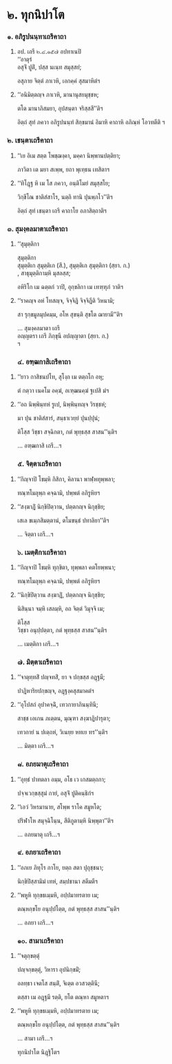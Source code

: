 <h1>๒. ทุกนิปาโต</h1>
<h3>๑. อภิรูปนนฺทาเถรีคาถา</h3>
<ol>
<li>
  
อป. เถรี ๒.๔.๑๕๗ อปทาเนปิ  
‘‘อาตุรํ  
อสุจิํ ปูติํ, ปสฺส นเนฺท สมุสฺสยํ;  
  
อสุภาย จิตฺตํ ภาเวหิ, เอกคฺคํ สุสมาหิตํฯ  
</li>
  
<li>
‘‘อนิมิตฺตญฺจ ภาเวหิ, มานานุสยมุชฺชห;  
  
ตโต มานาภิสมยา, อุปสนฺตา จริสฺสสี’’ติฯ  
</li>
  
<p>อิตฺถํ สุทํ ภควา อภิรูปนนฺทํ สิกฺขมานํ อิมาหิ คาถาหิ อภิณฺหํ โอวทตีติ ฯ
</ol></p>


<h3>๒. เชนฺตาเถรีคาถา</h3>
<ol>
<li>
‘‘เย อิเม สตฺต โพชฺฌงฺคา, มคฺคา นิพฺพานปตฺติยา;  
  
ภาวิตา เต มยา สเพฺพ, ยถา พุเทฺธน เทสิตาฯ  
</li>
  
<li>
‘‘ทิโฎฺฐ หิ เม โส ภควา, อนฺติโมยํ สมุสฺสโย;  
  
วิกฺขีโณ ชาติสํสาโร, นตฺถิ ทานิ ปุนพฺภโว’’ติฯ  
</li>
  
<p>อิตฺถํ สุทํ เชนฺตา เถรี คาถาโย อภาสิตฺถาติฯ
</ol></p>


<h3>๓. สุมงฺคลมาตาเถรีคาถา</h3>
<ol>
<li>
‘‘สุมุตฺติกา  
  
  
สุมุตฺติกา  
สุมุตฺติเก สุมุตฺติเก (สี.), สุมุตฺติเก สุมุตฺติกา (สฺยา. ก.)  
, สาธุมุตฺติกามฺหิ มุสลสฺส;  
  
อหิริโก เม ฉตฺตกํ วาปิ, อุกฺขลิกา เม เทฑฺฑุภํ วาติฯ  
</li>
  
<li>
‘‘ราคญฺจ อหํ โทสญฺจ, จิจฺจิฎิ จิจฺจิฎีติ วิหนามิ;  
  
สา รุกฺขมูลมุปคมฺม, อโห สุขนฺติ สุขโต ฌายามี’’ติฯ  
</li>
  
… สุมงฺคลมาตา เถรี  
อญฺญตรา เถรี ภิกฺขุนี อปญฺญาตา (สฺยา. ก.)  
ฯ  
</li>
  
<h3>๔. อฑฺฒกาสิเถรีคาถา</h3>
</ol>
<ol>
<li>
‘‘ยาว กาสิชนปโท, สุโงฺก เม ตตฺถโก อหุ;  
  
ตํ กตฺวา เนคโม อคฺฆํ, อเฑฺฒนคฺฆํ ฐเปสิ มํฯ  
</li>
  
<li>
‘‘อถ  
นิพฺพินฺทหํ รูเป, นิพฺพินฺทญฺจ วิรชฺชหํ;  
  
มา ปุน ชาติสํสารํ, สนฺธาเวยฺยํ ปุนปฺปุนํ;  
  
ติโสฺส วิชฺชา สจฺฉิกตา, กตํ พุทฺธสฺส สาสน’’นฺติฯ  
</li>
  
… อฑฺฒกาสิ เถรี…ฯ  
</li>
  
<h3>๕. จิตฺตาเถรีคาถา</h3>
</ol>
<ol>
<li>
‘‘กิญฺจาปิ โขมฺหิ กิสิกา, คิลานา พาฬฺหทุพฺพลา;  
  
ทณฺฑโมลุพฺภ คจฺฉามิ, ปพฺพตํ อภิรูหิยฯ  
</li>
  
<li>
‘‘สงฺฆาฎิํ นิกฺขิปิตฺวาน, ปตฺตกญฺจ นิกุชฺชิย;  
  
เสเล ขเมฺภสิมตฺตานํ, ตโมขนฺธํ ปทาลิยา’’ติฯ  
</li>
  
… จิตฺตา เถรี…ฯ  
</li>
  
<h3>๖. เมตฺติกาเถรีคาถา</h3>
</ol>
<ol>
<li>
‘‘กิญฺจาปิ โขมฺหิ ทุกฺขิตา, ทุพฺพลา คตโยพฺพนา;  
  
ทณฺฑโมลุพฺภ คจฺฉามิ, ปพฺพตํ อภิรูหิยฯ  
</li>
  
<li>
‘‘นิกฺขิปิตฺวาน  
สงฺฆาฎิํ, ปตฺตกญฺจ นิกุชฺชิย;  
  
นิสินฺนา จมฺหิ เสลมฺหิ, อถ จิตฺตํ วิมุจฺจิ เม;  
  
ติโสฺส  
วิชฺชา อนุปฺปตฺตา, กตํ พุทฺธสฺส สาสน’’นฺติฯ  
</li>
  
… เมตฺติกา เถรี…ฯ  
</li>
  
<h3>๗. มิตฺตาเถรีคาถา</h3>
</ol>
<ol>
<li>
‘‘จาตุทฺทสิํ ปญฺจทสิํ, ยา จ ปกฺขสฺส อฎฺฐมี;  
  
ปาฎิหาริยปกฺขญฺจ, อฎฺฐงฺคสุสมาคตํฯ  
</li>
  
<li>
‘‘อุโปสถํ  
อุปาคจฺฉิํ, เทวกายาภินนฺทินี;  
  
สาชฺช เอเกน ภเตฺตน, มุณฺฑา สงฺฆาฎิปารุตา;  
  
เทวกายํ น ปเตฺถหํ, วิเนยฺย หทเย ทร’’นฺติฯ  
</li>
  
… มิตฺตา เถรี…ฯ  
</li>
  
<h3>๘. อภยมาตุเถรีคาถา</h3>
</ol>
<ol>
<li>
‘‘อุทฺธํ ปาทตลา อมฺม, อโธ เว เกสมตฺถกา;  
  
ปจฺจเวกฺขสฺสุมํ กายํ, อสุจิํ ปูติคนฺธิกํฯ  
</li>
  
<li>
‘‘เอวํ  
วิหรมานาย, สโพฺพ ราโค สมูหโต;  
  
ปริฬาโห สมุจฺฉิโนฺน, สีติภูตามฺหิ นิพฺพุตา’’ติฯ  
</li>
  
… อภยมาตุ เถรี…ฯ  
</li>
  
<h3>๙. อภยาเถรีคาถา</h3>
</ol>
<ol>
<li>
‘‘อภเย ภิทุโร กาโย, ยตฺถ สตา ปุถุชฺชนา;  
  
นิกฺขิปิสฺสามิมํ เทหํ, สมฺปชานา สตีมตีฯ  
</li>
  
<li>
‘‘พหูหิ ทุกฺขธเมฺมหิ, อปฺปมาทรตาย เม;  
  
ตณฺหกฺขโย อนุปฺปโตฺต, กตํ พุทฺธสฺส สาสน’’นฺติฯ  
</li>
  
… อภยา เถรี…ฯ  
</li>
  
<h3>๑๐. สามาเถรีคาถา</h3>
</ol>
<ol>
<li>
‘‘จตุกฺขตฺตุํ  
  
ปญฺจกฺขตฺตุํ, วิหารา อุปนิกฺขมิํ;  
  
อลทฺธา เจตโส สนฺติํ, จิเตฺต อวสวตฺตินี;  
  
ตสฺสา เม อฎฺฐมี รตฺติ, ยโต ตณฺหา สมูหตาฯ  
</li>
  
<li>
‘‘พหูหิ ทุกฺขธเมฺมหิ, อปฺปมาทรตาย เม;  
  
ตณฺหกฺขโย อนุปฺปโตฺต, กตํ พุทฺธสฺส สาสน’’นฺติฯ  
</li>
  
… สามา เถรี…ฯ  
</li>
  
ทุกนิปาโต นิฎฺฐิโตฯ  
</li>
  
  
  
  
  